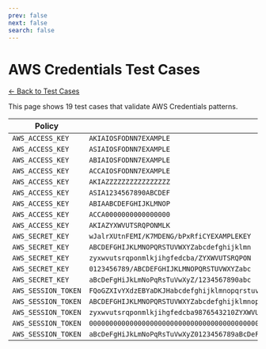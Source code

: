 ```yaml
---
prev: false
next: false
search: false
---
```


# AWS Credentials Test Cases

[← Back to Test Cases](/api/test-cases)

This page shows 19 test cases that validate AWS Credentials patterns.

| Policy | Test Case |
|--------|-----------|
| `AWS_ACCESS_KEY` | `AKIAIOSFODNN7EXAMPLE` |
| `AWS_ACCESS_KEY` | `ASIAIOSFODNN7EXAMPLE` |
| `AWS_ACCESS_KEY` | `ABIAIOSFODNN7EXAMPLE` |
| `AWS_ACCESS_KEY` | `ACCAIOSFODNN7EXAMPLE` |
| `AWS_ACCESS_KEY` | `AKIAZZZZZZZZZZZZZZZZ` |
| `AWS_ACCESS_KEY` | `ASIA1234567890ABCDEF` |
| `AWS_ACCESS_KEY` | `ABIAABCDEFGHIJKLMNOP` |
| `AWS_ACCESS_KEY` | `ACCA0000000000000000` |
| `AWS_ACCESS_KEY` | `AKIAZYXWVUTSRQPONMLK` |
| `AWS_SECRET_KEY` | `wJalrXUtnFEMI/K7MDENG/bPxRfiCYEXAMPLEKEY` |
| `AWS_SECRET_KEY` | `ABCDEFGHIJKLMNOPQRSTUVWXYZabcdefghijklmn` |
| `AWS_SECRET_KEY` | `zyxwvutsrqponmlkjihgfedcba/ZYXWVUTSRQPON` |
| `AWS_SECRET_KEY` | `0123456789/ABCDEFGHIJKLMNOPQRSTUVWXYZabc` |
| `AWS_SECRET_KEY` | `aBcDeFgHiJkLmNoPqRsTuVwXyZ/1234567890abc` |
| `AWS_SESSION_TOKEN` | `FQoGZXIvYXdzEBYaDKJHabcdefghijklmnopqrstuvwxyzABCDEFGHIJKLMNOPQRSTUVWXYZ0123456789abcdefghijklmnopqrstuvwx` |
| `AWS_SESSION_TOKEN` | `ABCDEFGHIJKLMNOPQRSTUVWXYZabcdefghijklmnopqrstuvwxyz0123456789ABCDEFGHIJKLMNOPQRSTUVWXYZabcdefghijklmnopqrst` |
| `AWS_SESSION_TOKEN` | `zyxwvutsrqponmlkjihgfedcba9876543210ZYXWVUTSRQPONMLKJIHGFEDCBA0123456789zyxwvutsrqponmlkjihgfedcba9876543210` |
| `AWS_SESSION_TOKEN` | `0000000000000000000000000000000000000000000000000000000000000000000000000000000000000000000000000000000000` |
| `AWS_SESSION_TOKEN` | `aBcDeFgHiJkLmNoPqRsTuVwXyZ0123456789aBcDeFgHiJkLmNoPqRsTuVwXyZ0123456789aBcDeFgHiJkLmNoPqRsTuVwXyZ012345` |
